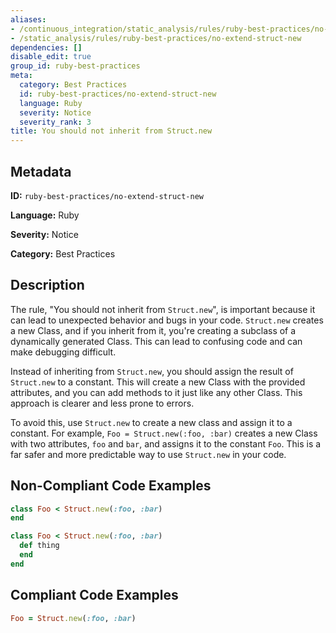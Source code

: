 ```yaml
---
aliases:
- /continuous_integration/static_analysis/rules/ruby-best-practices/no-extend-struct-new
- /static_analysis/rules/ruby-best-practices/no-extend-struct-new
dependencies: []
disable_edit: true
group_id: ruby-best-practices
meta:
  category: Best Practices
  id: ruby-best-practices/no-extend-struct-new
  language: Ruby
  severity: Notice
  severity_rank: 3
title: You should not inherit from Struct.new
---
```

<!--  SOURCED FROM https://github.com/DataDog/datadog-static-analyzer-rule-docs -->


## Metadata
**ID:** `ruby-best-practices/no-extend-struct-new`

**Language:** Ruby

**Severity:** Notice

**Category:** Best Practices

## Description
The rule, "You should not inherit from `Struct.new`", is important because it can lead to unexpected behavior and bugs in your code. `Struct.new` creates a new Class, and if you inherit from it, you're creating a subclass of a dynamically generated Class. This can lead to confusing code and can make debugging difficult.

Instead of inheriting from `Struct.new`, you should assign the result of `Struct.new` to a constant. This will create a new Class with the provided attributes, and you can add methods to it just like any other Class. This approach is clearer and less prone to errors.

To avoid this, use `Struct.new` to create a new class and assign it to a constant. For example, `Foo = Struct.new(:foo, :bar)` creates a new Class with two attributes, `foo` and `bar`, and assigns it to the constant `Foo`. This is a far safer and more predictable way to use `Struct.new` in your code.

## Non-Compliant Code Examples
```ruby
class Foo < Struct.new(:foo, :bar)
end

class Foo < Struct.new(:foo, :bar)
  def thing
  end
end

```

## Compliant Code Examples
```ruby
Foo = Struct.new(:foo, :bar)

```
